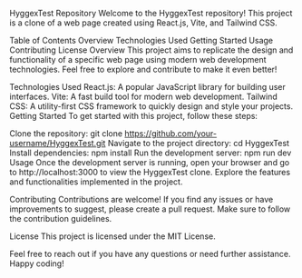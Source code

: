 HyggexTest Repository
Welcome to the HyggexTest repository! This project is a clone of a web page created using React.js, Vite, and Tailwind CSS.

Table of Contents
Overview
Technologies Used
Getting Started
Usage
Contributing
License
Overview
This project aims to replicate the design and functionality of a specific web page using modern web development technologies. Feel free to explore and contribute to make it even better!

Technologies Used
React.js: A popular JavaScript library for building user interfaces.
Vite: A fast build tool for modern web development.
Tailwind CSS: A utility-first CSS framework to quickly design and style your projects.
Getting Started
To get started with this project, follow these steps:

Clone the repository: git clone https://github.com/your-username/HyggexTest.git
Navigate to the project directory: cd HyggexTest
Install dependencies: npm install
Run the development server: npm run dev
Usage
Once the development server is running, open your browser and go to http://localhost:3000 to view the HyggexTest clone. Explore the features and functionalities implemented in the project.

Contributing
Contributions are welcome! If you find any issues or have improvements to suggest, please create a pull request. Make sure to follow the contribution guidelines.

License
This project is licensed under the MIT License.

Feel free to reach out if you have any questions or need further assistance. Happy coding!
